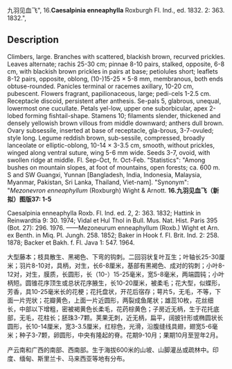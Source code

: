 九羽见血飞",
16.**Caesalpinia enneaphylla** Roxburgh Fl. Ind., ed. 1832. 2: 363. 1832.",

## Description
Climbers, large. Branches with scattered, blackish brown, recurved prickles. Leaves alternate; rachis 25-30 cm; pinnae 8-10 pairs, stalked, opposite, 6-8 cm, with blackish brown prickles in pairs at base; petiolules short; leaflets 8-12 pairs, opposite, oblong, (10-)15-25 × 5-8 mm, membranous, both ends obtuse-rounded. Panicles terminal or racemes axillary, 10-20 cm, pubescent. Flowers fragrant, papilionaceous, large; pedi-cels 1-2.5 cm. Receptacle discoid, persistent after anthesis. Se-pals 5, glabrous, unequal, lowermost one cucullate. Petals yel-low, upper one suborbicular, apex 2-lobed forming fishtail-shape. Stamens 10; filaments slender, thickened and densely yellowish brown villous from middle downward; anthers dull brown. Ovary subsessile, inserted at base of receptacle, gla-brous, 3-7-ovuled; style long. Legume reddish brown, sub-sessile, compressed, broadly lanceolate or elliptic-oblong, 10-14 × 3-3.5 cm, smooth, without prickles, winged along ventral suture, wing 5-6 mm wide. Seeds 3-7, ovoid, with swollen ridge at middle. Fl. Sep-Oct, fr. Oct-Feb.
  "Statistics": "Among bushes on mountain slopes, at foot of mountains, open forests; ca. 600 m. S and SW Guangxi, Yunnan [Bangladesh, India, Indonesia, Malaysia, Myanmar, Pakistan, Sri Lanka, Thailand, Viet-nam].
  "Synonym": "*Mezonevron enneaphyllum* (Roxburgh) Wight &amp; Arnott.
**16.九羽见血飞（新拟）图版37: 1-5**

Caesalpinia enneaphylla Roxb. Fl. Ind. ed. 2, 2: 363. 1832; Hattink in Reinwardtia 9: 30. 1974; Vidal et Hul Thol in Bull. Mus. Nat. Hist. Paris 395 (Bot. 27): 296. 1976. ——Mezoneurum enneaphyllum (Roxb.) Wight et Arn. ex Benth. in Miq. Pl. Jungh. 258. 1852; Baker in Hook f. Fl. Brit. Ind. 2: 258. 1878; Backer et Bakh. f. Fl. Java 1: 547. 1964.

大型藤本；枝具散生、黑褐色、下弯的钩刺。二回羽状复叶互生；叶轴长25-30厘米；羽片8-10对，具柄，对生，长6-8厘米，基部有黑褐色、成对的钩刺；小叶8-12对，对生，膜质，长圆形，长（10-）15-25毫米，宽5-8毫米，两端圆钝；小叶柄短。圆锥花序顶生或总状花序腋生，长10-20厘米，被柔毛；花大型，似蝶形，芳香，具10-25毫米长的花梗；花托盘状，开花后宿存；萼片5，无毛，不等，下面一片兜状；花瓣黄色，上面一片近圆形，两裂成鱼尾状；雄蕊10枚，花丝细长，中部以下增粗，密被褐黄色长柔毛，花药棕黄色；子房近无柄，生于花托底部，无毛，花柱长；胚珠3-7颗。荚果无刺，近无柄，扁平，阔披针形或椭圆状长圆形，长10-14厘米，宽3-3.5厘米，红棕色，光滑，沿腹缝线具翅，翅宽5-6毫米；种子3-7颗，卵圆形，中央有隆起的脊。花期9-10月；果期10月至翌年2月。

产云南和广西的南部、西南部。生于海拔600米的山坡、山脚灌丛或疏林中。印度、缅甸、斯里兰卡、马来西亚等地有分布。
